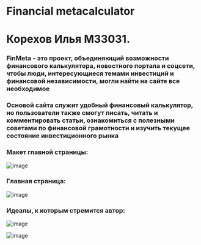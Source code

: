 # Financial metacalculator

# Корехов Илья М33031.
### FinMeta - это проект, объединяющий возможности финансового калькулятора, новостного портала и соцсети, чтобы люди, интересующиеся темами инвестиций и финансовой независимости, могли найти на сайте все необходимое

### Основой сайта служит удобный финансовый калькулятор, но пользователи также смогут писать, читать и комментировать статьи, ознакомиться с полезными советами по финансовой грамотности и изучить текущее состояние инвестиционного рынка

### Макет главной страницы:
![image](https://user-images.githubusercontent.com/79146846/193525259-aec3d6f3-b0a5-407f-ac3f-e156e5e66412.png)

### Главная страница:
![image](https://user-images.githubusercontent.com/79146846/212497682-c7930619-5595-49f1-bc7b-36c446c68453.png)

### Идеалы, к которым стремится автор:

![image](https://user-images.githubusercontent.com/79146846/201644660-37ccc94e-f271-4b07-bb54-1855cb7d6b06.png)

![image](https://user-images.githubusercontent.com/79146846/201644726-35f5b5ef-0554-489a-a27b-a772bf03f635.png)

